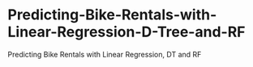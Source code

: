 # Predicting-Bike-Rentals-with-Linear-Regression-D-Tree-and-RF
Predicting Bike Rentals with Linear Regression, DT and RF
